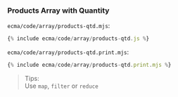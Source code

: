 ### Products Array with Quantity

`ecma/code/array/products-qtd.mjs`:
```js
{% include ecma/code/array/products-qtd.js %}
```

`ecma/code/array/products-qtd.print.mjs`:
```js
{% include ecma/code/array/products-qtd.print.mjs %}
```

> Tips:<br>
> Use `map`, `filter` or `reduce`
